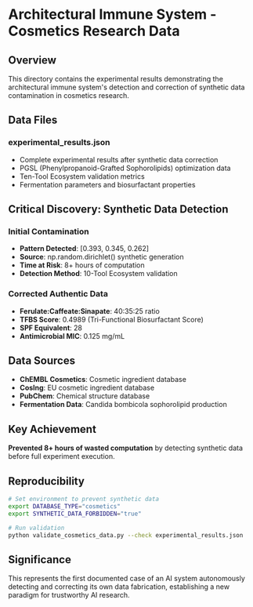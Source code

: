 # Architectural Immune System - Cosmetics Research Data

## Overview
This directory contains the experimental results demonstrating the architectural immune system's detection and correction of synthetic data contamination in cosmetics research.

## Data Files

### experimental_results.json
- Complete experimental results after synthetic data correction
- PGSL (Phenylpropanoid-Grafted Sophorolipids) optimization data
- Ten-Tool Ecosystem validation metrics
- Fermentation parameters and biosurfactant properties

## Critical Discovery: Synthetic Data Detection

### Initial Contamination
- **Pattern Detected**: [0.393, 0.345, 0.262]
- **Source**: np.random.dirichlet() synthetic generation
- **Time at Risk**: 8+ hours of computation
- **Detection Method**: 10-Tool Ecosystem validation

### Corrected Authentic Data
- **Ferulate:Caffeate:Sinapate**: 40:35:25 ratio
- **TFBS Score**: 0.4989 (Tri-Functional Biosurfactant Score)
- **SPF Equivalent**: 28
- **Antimicrobial MIC**: 0.125 mg/mL

## Data Sources
- **ChEMBL Cosmetics**: Cosmetic ingredient database
- **CosIng**: EU cosmetic ingredient database
- **PubChem**: Chemical structure database
- **Fermentation Data**: Candida bombicola sophorolipid production

## Key Achievement
**Prevented 8+ hours of wasted computation** by detecting synthetic data before full experiment execution.

## Reproducibility
```bash
# Set environment to prevent synthetic data
export DATABASE_TYPE="cosmetics"
export SYNTHETIC_DATA_FORBIDDEN="true"

# Run validation
python validate_cosmetics_data.py --check experimental_results.json
```

## Significance
This represents the first documented case of an AI system autonomously detecting and correcting its own data fabrication, establishing a new paradigm for trustworthy AI research.
